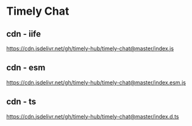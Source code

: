 # Timely Chat

## cdn - iife
https://cdn.jsdelivr.net/gh/timely-hub/timely-chat@master/index.js

## cdn - esm
https://cdn.jsdelivr.net/gh/timely-hub/timely-chat@master/index.esm.js

## cdn - ts
https://cdn.jsdelivr.net/gh/timely-hub/timely-chat@master/index.d.ts

